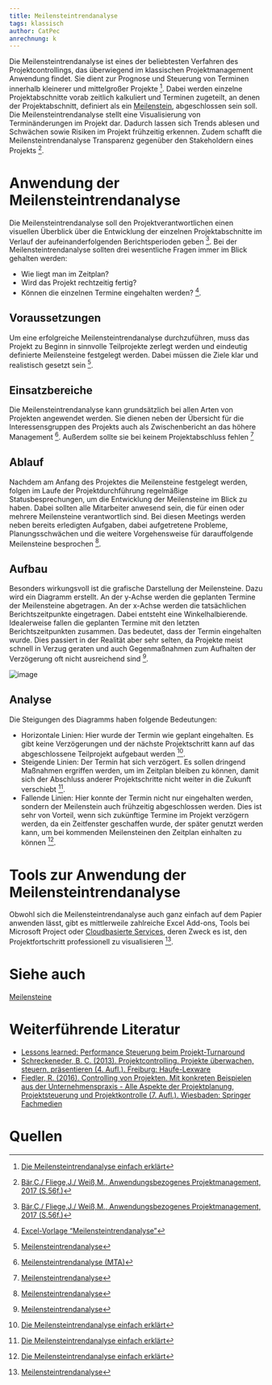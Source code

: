 ```yaml
---
title: Meilensteintrendanalyse
tags: klassisch
author: CatPec
anrechnung: k 
---
```

Die Meilensteintrendanalyse ist eines der beliebtesten Verfahren des Projektcontrollings, das überwiegend im klassischen Projektmanagement Anwendung findet. Sie dient zur Prognose und Steuerung von Terminen innerhalb kleinerer und mittelgroßer Projekte [^1]. Dabei werden einzelne Projektabschnitte vorab zeitlich kalkuliert und Terminen zugeteilt, an denen der Projektabschnitt, definiert als ein [Meilenstein](https://github.com/ManagingProjectsSuccessfully/ManagingProjectsSuccessfully.github.io/blob/main/kb/Meilensteine.md), abgeschlossen sein soll. Die Meilensteintrendanalyse stellt eine Visualisierung von Terminänderungen im Projekt dar. Dadurch lassen sich Trends ablesen und Schwächen sowie Risiken im Projekt frühzeitig erkennen. Zudem schafft die Meilensteintrendanalyse Transparenz gegenüber den Stakeholdern eines Projekts [^2]. 

# Anwendung der Meilensteintrendanalyse

Die Meilensteintrendanalyse soll den Projektverantwortlichen einen visuellen Überblick über die Entwicklung der einzelnen Projektabschnitte im Verlauf der aufeinanderfolgenden Berichtsperioden geben [^2]. Bei der Meilensteintrendanalyse sollten drei wesentliche Fragen immer im Blick gehalten werden:

* Wie liegt man im Zeitplan?
* Wird das Projekt rechtzeitig fertig?
* Können die einzelnen Termine eingehalten werden? [^3].

## Voraussetzungen
Um eine erfolgreiche Meilensteintrendanalyse durchzuführen, muss das Projekt zu Beginn in sinnvolle Teilprojekte zerlegt werden und eindeutig definierte Meilensteine festgelegt werden. Dabei müssen die Ziele klar und realistisch gesetzt sein [^4].

## Einsatzbereiche
Die Meilensteintrendanalyse kann grundsätzlich bei allen Arten von Projekten angewendet werden. Sie dienen neben der Übersicht für die Interessensgruppen des Projekts auch als Zwischenbericht an das höhere Management [^5]. Außerdem sollte sie bei keinem Projektabschluss fehlen [^6]

## Ablauf
Nachdem am Anfang des Projektes die Meilensteine festgelegt werden, folgen im Laufe der Projektdurchführung regelmäßige Statusbesprechungen, um die Entwicklung der Meilensteine im Blick zu haben. Dabei sollten alle Mitarbeiter anwesend sein, die für einen oder mehrere Meilensteine verantwortlich sind. Bei diesen Meetings werden neben bereits erledigten Aufgaben, dabei aufgetretene Probleme, Planungsschwächen und die weitere Vorgehensweise für darauffolgende Meilensteine besprochen [^4]. 

## Aufbau
Besonders wirkungsvoll ist die grafische Darstellung der Meilensteine. Dazu wird ein Diagramm erstellt. An der y-Achse werden die geplanten Termine der Meilensteine abgetragen. An der x-Achse werden die tatsächlichen Berichtszeitpunkte eingetragen. Dabei entsteht eine Winkelhalbierende. Idealerweise fallen die geplanten Termine mit den letzten Berichtszeitpunkten zusammen. Das bedeutet, dass der Termin eingehalten wurde. Dies passiert in der Realität aber sehr selten, da Projekte meist schnell in Verzug geraten und auch Gegenmaßnahmen zum Aufhalten der Verzögerung oft nicht ausreichend sind [^6].

![image](https://user-images.githubusercontent.com/92922561/141102712-a9303b9b-83bd-424f-9a6b-8bb75ccfd1aa.png)

## Analyse
Die Steigungen des Diagramms haben folgende Bedeutungen:

* Horizontale Linien: Hier wurde der Termin wie geplant eingehalten. Es gibt keine Verzögerungen und der nächste Projektschritt kann auf das abgeschlossene Teilprojekt aufgebaut werden [^1].
* Steigende Linien: Der Termin hat sich verzögert. Es sollen dringend Maßnahmen ergriffen werden, um im Zeitplan bleiben zu können, damit sich der Abschluss anderer Projektschritte nicht weiter in die Zukunft verschiebt [^1].
* Fallende Linien: Hier konnte der Termin nicht nur eingehalten werden, sondern der Meilenstein auch frühzeitig abgeschlossen werden. Dies ist sehr von Vorteil, wenn sich zukünftige Termine im Projekt verzögern werden, da ein Zeitfenster geschaffen wurde, der später genutzt werden kann, um bei kommenden Meilensteinen den Zeitplan einhalten zu können [^1].

# Tools zur Anwendung der Meilensteintrendanalyse 
Obwohl sich die Meilensteintrendanalyse auch ganz einfach auf dem Papier anwenden lässt, gibt es mittlerweile zahlreiche Excel Add-ons, Tools bei Microsoft Project oder [Cloudbasierte Services](https://github.com/ManagingProjectsSuccessfully/ManagingProjectsSuccessfully.github.io/blob/main/kb/Cloud_Services.md), deren Zweck es ist, den Projektfortschritt professionell zu visualisieren [^7].

# Siehe auch

[Meilensteine](https://github.com/ManagingProjectsSuccessfully/ManagingProjectsSuccessfully.github.io/blob/main/kb/Meilensteine.md)

# Weiterführende Literatur

* [Lessons learned: Performance Steuerung beim Projekt-Turnaround](https://link.springer.com/article/10.1365/s12176-006-0529-8)
* [Schreckeneder, B. C. (2013). Projektcontrolling. Projekte überwachen, steuern, präsentieren (4. Aufl.). Freiburg: Haufe-Lexware](https://www.beck-shop.de/schreckeneder-haufe-fachbuch-projektcontrolling-arbeitshilfen-online/product/11853191?utm_source=mediards&utm_medium=affiliate-marketing&utm_campaign=mediards-pretargeting&campaign=Affiliate_Marketing/mediards-pretargeting)
* [Fiedler, R. (2016). Controlling von Projekten. Mit konkreten Beispielen aus der Unternehmenspraxis - Alle Aspekte der Projektplanung, Projektsteuerung und Projektkontrolle (7. Aufl.). Wiesbaden: Springer Fachmedien](https://link.springer.com/book/10.1007%2F978-3-658-11625-5)

# Quellen

[^1]: [Die Meilensteintrendanalyse einfach erklärt](https://projekte-leicht-gemacht.de/blog/projektmanagement/klassisch/projektsteuerung/die-meilensteintrendanalyse-einfach-erklaert/)
[^2]: [Bär,C./ Fliege,J./ Weiß,M., Anwendungsbezogenes Projektmanagement, 2017 (S.56f.)](https://link.springer.com/book/10.1007/978-3-662-52974-4)
[^3]: [Excel-Vorlage “Meilensteintrendanalyse”](https://exceltricks.blog/mit-dieser-excel-vorlage-koennen-sie-eine-meilensteintrendanalyse-fuer-ihre-projekte-durchfuehren/)
[^4]: [Meilensteintrendanalyse](https://www.graduateschools.uni-wuerzburg.de/fileadmin/43030000/GSST/events_and_training_activities/Meilensteintrendanalyse.pdf)
[^5]: [Meilensteintrendanalyse (MTA)](https://www.controllingportal.de/Marktplatz/Excel-Tools/Meilensteintrendanalyse-MTA.html) 
[^7]: [Meilensteintrendanalyse](https://www.projektmagazin.de/glossarterm/meilensteintrendanalyse)
[^6]: [Meilensteintrendanalyse](https://de.wikipedia.org/wiki/Meilensteintrendanalyse)


